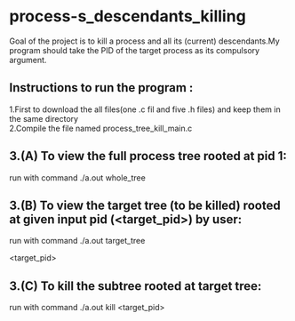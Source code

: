 # process-s_descendants_killing
Goal of the project is to kill a process and all its (current) descendants.My program should take the PID of the target process as its compulsory argument.
## Instructions to run the program :
   1.First to download the all files(one .c fil and five .h files) and keep them in the same directory\
   2.Compile the file named process_tree_kill_main.c
## 3.(A) To view the full process tree rooted at pid 1:
  run with command ./a.out   whole_tree
## 3.(B) To view the target tree (to be killed) rooted at given input pid (<target_pid>) by user:
  run with command ./a.out   target_tree <p></p>   <target_pid>
## 3.(C) To kill the subtree rooted at target tree:
  run with command ./a.out   kill   <target_pid>
